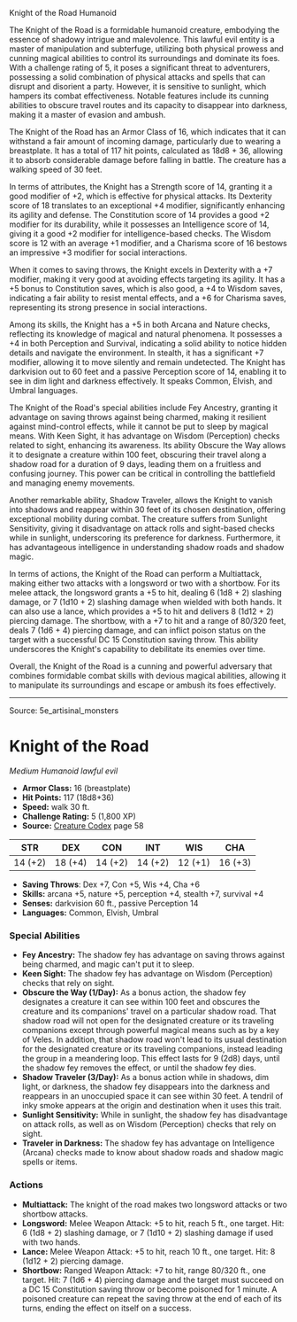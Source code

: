 <MonsterName/>Knight of the Road</MonsterName>
<CreatureType/>Humanoid</CreatureType>

<summary>The Knight of the Road is a formidable humanoid creature, embodying the essence of shadowy intrigue and malevolence. This lawful evil entity is a master of manipulation and subterfuge, utilizing both physical prowess and cunning magical abilities to control its surroundings and dominate its foes. With a challenge rating of 5, it poses a significant threat to adventurers, possessing a solid combination of physical attacks and spells that can disrupt and disorient a party. However, it is sensitive to sunlight, which hampers its combat effectiveness. Notable features include its cunning abilities to obscure travel routes and its capacity to disappear into darkness, making it a master of evasion and ambush.</summary>

<detail>

The Knight of the Road has an Armor Class of 16, which indicates that it can withstand a fair amount of incoming damage, particularly due to wearing a breastplate. It has a total of 117 hit points, calculated as 18d8 + 36, allowing it to absorb considerable damage before falling in battle. The creature has a walking speed of 30 feet. 

In terms of attributes, the Knight has a Strength score of 14, granting it a good modifier of +2, which is effective for physical attacks. Its Dexterity score of 18 translates to an exceptional +4 modifier, significantly enhancing its agility and defense. The Constitution score of 14 provides a good +2 modifier for its durability, while it possesses an Intelligence score of 14, giving it a good +2 modifier for intelligence-based checks. The Wisdom score is 12 with an average +1 modifier, and a Charisma score of 16 bestows an impressive +3 modifier for social interactions. 

When it comes to saving throws, the Knight excels in Dexterity with a +7 modifier, making it very good at avoiding effects targeting its agility. It has a +5 bonus to Constitution saves, which is also good, a +4 to Wisdom saves, indicating a fair ability to resist mental effects, and a +6 for Charisma saves, representing its strong presence in social interactions. 

Among its skills, the Knight has a +5 in both Arcana and Nature checks, reflecting its knowledge of magical and natural phenomena. It possesses a +4 in both Perception and Survival, indicating a solid ability to notice hidden details and navigate the environment. In stealth, it has a significant +7 modifier, allowing it to move silently and remain undetected. The Knight has darkvision out to 60 feet and a passive Perception score of 14, enabling it to see in dim light and darkness effectively. It speaks Common, Elvish, and Umbral languages.

The Knight of the Road's special abilities include Fey Ancestry, granting it advantage on saving throws against being charmed, making it resilient against mind-control effects, while it cannot be put to sleep by magical means. With Keen Sight, it has advantage on Wisdom (Perception) checks related to sight, enhancing its awareness. Its ability Obscure the Way allows it to designate a creature within 100 feet, obscuring their travel along a shadow road for a duration of 9 days, leading them on a fruitless and confusing journey. This power can be critical in controlling the battlefield and managing enemy movements.

Another remarkable ability, Shadow Traveler, allows the Knight to vanish into shadows and reappear within 30 feet of its chosen destination, offering exceptional mobility during combat. The creature suffers from Sunlight Sensitivity, giving it disadvantage on attack rolls and sight-based checks while in sunlight, underscoring its preference for darkness. Furthermore, it has advantageous intelligence in understanding shadow roads and shadow magic.

In terms of actions, the Knight of the Road can perform a Multiattack, making either two attacks with a longsword or two with a shortbow. For its melee attack, the longsword grants a +5 to hit, dealing 6 (1d8 + 2) slashing damage, or 7 (1d10 + 2) slashing damage when wielded with both hands. It can also use a lance, which provides a +5 to hit and delivers 8 (1d12 + 2) piercing damage. The shortbow, with a +7 to hit and a range of 80/320 feet, deals 7 (1d6 + 4) piercing damage, and can inflict poison status on the target with a successful DC 15 Constitution saving throw. This ability underscores the Knight's capability to debilitate its enemies over time.

Overall, the Knight of the Road is a cunning and powerful adversary that combines formidable combat skills with devious magical abilities, allowing it to manipulate its surroundings and escape or ambush its foes effectively.</detail>



---

Source: 5e_artisinal_monsters

# Knight of the Road

*Medium* *Humanoid* *lawful evil*

- **Armor Class:** 16 (breastplate)
- **Hit Points:** 117 (18d8+36)
- **Speed:** walk 30 ft.
- **Challenge Rating:** 5 (1,800 XP)
- **Source:** [Creature Codex](https://koboldpress.com/kpstore/product/creature-codex-for-5th-edition-dnd) page 58

| STR | DEX | CON | INT | WIS | CHA |
| --- | --- | --- | --- | --- | --- |
| 14 (+2) | 18 (+4) | 14 (+2) | 14 (+2) | 12 (+1) | 16 (+3) |

- **Saving Throws**: Dex +7, Con +5, Wis +4, Cha +6
- **Skills:** arcana +5, nature +5, perception +4, stealth +7, survival +4
- **Senses:** darkvision 60 ft., passive Perception 14
- **Languages:** Common, Elvish, Umbral

### Special Abilities

- **Fey Ancestry:** The shadow fey has advantage on saving throws against being charmed, and magic can't put it to sleep.
- **Keen Sight:** The shadow fey has advantage on Wisdom (Perception) checks that rely on sight.
- **Obscure the Way (1/Day):** As a bonus action, the shadow fey designates a creature it can see within 100 feet and obscures the creature and its companions' travel on a particular shadow road. That shadow road will not open for the designated creature or its traveling companions except through powerful magical means such as by a key of Veles. In addition, that shadow road won't lead to its usual destination for the designated creature or its traveling companions, instead leading the group in a meandering loop. This effect lasts for 9 (2d8) days, until the shadow fey removes the effect, or until the shadow fey dies.
- **Shadow Traveler (3/Day):** As a bonus action while in shadows, dim light, or darkness, the shadow fey disappears into the darkness and reappears in an unoccupied space it can see within 30 feet. A tendril of inky smoke appears at the origin and destination when it uses this trait.
- **Sunlight Sensitivity:** While in sunlight, the shadow fey has disadvantage on attack rolls, as well as on Wisdom (Perception) checks that rely on sight.
- **Traveler in Darkness:** The shadow fey has advantage on Intelligence (Arcana) checks made to know about shadow roads and shadow magic spells or items.

### Actions

- **Multiattack:** The knight of the road makes two longsword attacks or two shortbow attacks.
- **Longsword:** Melee Weapon Attack: +5 to hit, reach 5 ft., one target. Hit: 6 (1d8 + 2) slashing damage, or 7 (1d10 + 2) slashing damage if used with two hands.
- **Lance:** Melee Weapon Attack: +5 to hit, reach 10 ft., one target. Hit: 8 (1d12 + 2) piercing damage.
- **Shortbow:** Ranged Weapon Attack: +7 to hit, range 80/320 ft., one target. Hit: 7 (1d6 + 4) piercing damage and the target must succeed on a DC 15 Constitution saving throw or become poisoned for 1 minute. A poisoned creature can repeat the saving throw at the end of each of its turns, ending the effect on itself on a success.




